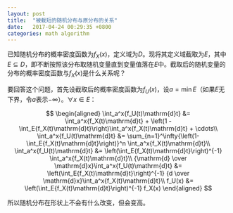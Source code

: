 ```yaml
---
layout: post
title:  "被截短的随机分布与原分布的关系"
date:   2017-04-24 00:29:35 +0800
categories: math algorithm
---
```


已知随机分布的概率密度函数为$f_X(x)$，定义域为$D$。现将其定义域截取为$E$，其中$E \subseteq D$，即不断按照该分布取随机变量直到变量值落在$E$中。截取后的随机变量的分布的概率密度函数与$f_X(x)$是什么关系呢？

要回答这个问题，首先设截取后的概率密度函数为$f_U(x)$，设$a=\min{E}$（如果$E$无下界，令$a$表示$-\infty$）。$\forall x \in E$：

$$
\begin{aligned}
\int_a^x{f_U(t)\mathrm{d}t} &= \int_a^x{f_X(t)\mathrm{d}t} + \left(1 - \int_E{f_X(t)\mathrm{d}t}\right)\int_a^x{f_X(t)\mathrm{d}t} + \cdots\\
\int_a^x{f_U(t)\mathrm{d}t} &= \sum_{n=1}^\infty{\left(1-\int_E{f_X(t)\mathrm{d}t}\right)}^n \int_a^x{f_X(t)\mathrm{d}t}\\
\int_a^x{f_U(t)\mathrm{d}t} &= \left(\int_E{f_X(t)\mathrm{d}t}\right)^{-1} \int_a^x{f_X(t)\mathrm{d}t}\\
{\mathrm{d} \over \mathrm{d}x}\int_a^x{f_U(t)\mathrm{d}t} &= \left(\int_E{f_X(t)\mathrm{d}t}\right)^{-1} {d \over \mathrm{d}x}\int_a^x{f_X(t)\mathrm{d}t}\\
f_U(x) &= \left(\int_E{f_X(t)\mathrm{d}t}\right)^{-1} f_X(x)
\end{aligned}
$$

所以随机分布在形状上不会有什么改变，但会变高。

